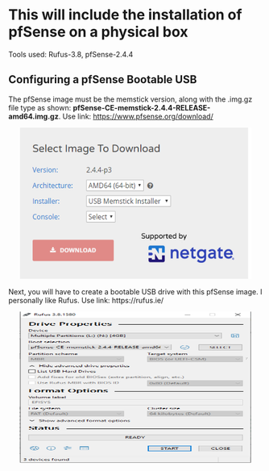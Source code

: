 # **This will include the installation of pfSense on a physical box**
Tools used: Rufus-3.8, pfSense-2.4.4

## Configuring a pfSense Bootable USB
The pfSense image must be the memstick version, along with the .img.gz file type as shown: **pfSense-CE-memstick-2.4.4-RELEASE-amd64.img.gz**. Use link: https://www.pfsense.org/download/
<p align="center">
  <img width="460" height="300" src="https://github.com/Sil3ntSec/pfSense-home-network/blob/master/Images/pfSense1.PNG">
</p>
Next, you will have to create a bootable USB drive with this pfSense image. I personally like Rufus. Use link: https://rufus.ie/
<p align="center">
  <img width="460" height="300" src="https://github.com/Sil3ntSec/pfSense-home-network/blob/master/Images/Rufus1.PNG">
</p>
